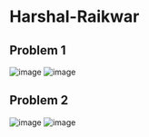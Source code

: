 # Harshal-Raikwar

## Problem 1
![image](https://user-images.githubusercontent.com/64153988/155670326-d78387e5-c26b-4670-ada8-9e81259febec.png)
![image](https://user-images.githubusercontent.com/64153988/155670787-accb88ed-8f17-4082-a9c2-d05d17dd7479.png)

## Problem 2
![image](https://user-images.githubusercontent.com/64153988/155672898-6af9b7f3-9943-4d08-997a-344d4ac3c301.png)
![image](https://user-images.githubusercontent.com/64153988/155673276-2134faaf-ed8f-4f5a-b9ac-8db15a6b1c62.png)
